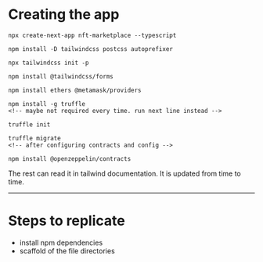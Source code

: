 # Creating the app
```
npx create-next-app nft-marketplace --typescript

npm install -D tailwindcss postcss autoprefixer

npx tailwindcss init -p 

npm install @tailwindcss/forms

npm install ethers @metamask/providers

npm install -g truffle
<!-- maybe not required every time. run next line instead -->

truffle init

truffle migrate
<!-- after configuring contracts and config -->

npm install @openzeppelin/contracts

```

The rest can read it in tailwind documentation. It is updated from time to time.

---

# Steps to replicate
- install npm dependencies
- scaffold of the file directories
